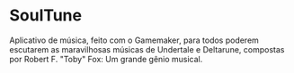 # SoulTune
Aplicativo de música, feito com o Gamemaker, para todos poderem escutarem as maravilhosas músicas de Undertale e Deltarune, compostas por Robert F. "Toby" Fox: Um grande gênio musical.
